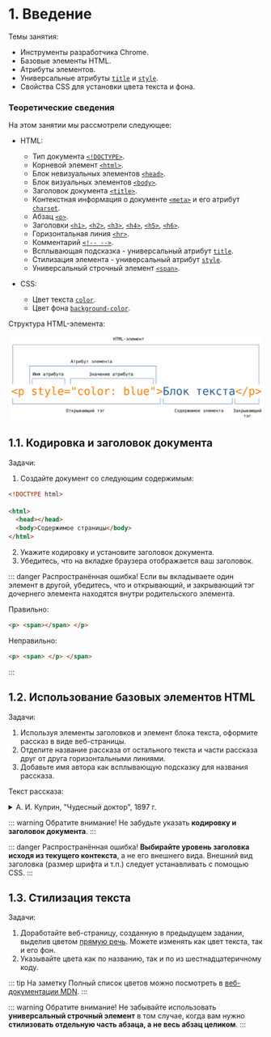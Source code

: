 # 1. Введение

Темы занятия:

- Инструменты разработчика Chrome.
- Базовые элементы HTML.
- Атрибуты элементов.
- Универсальные атрибуты [`title`](https://webref.ru/html/attr/title) и [`style`](https://webref.ru/html/attr/style).
- Свойства CSS для установки цвета текста и фона.

### Теоретические сведения

На этом занятии мы рассмотрели следующее:

- HTML:

  - Тип документа [`<!DOCTYPE>`](https://webref.ru/html/!doctype).
  - Корневой элемент [`<html>`](https://webref.ru/html/html).
  - Блок невизуальных элементов [`<head>`](https://webref.ru/html/head).
  - Блок визуальных элементов [`<body>`](https://webref.ru/html/body).
  - Заголовок документа [`<title>`](https://webref.ru/html/title).
  - Контекстная информация о документе [`<meta>`](https://webref.ru/html/meta) и его атрибут [`charset`](https://webref.ru/html/meta/charset).
  - Абзац [`<p>`](https://webref.ru/html/p).
  - Заголовки [`<h1>`](https://webref.ru/html/h1), [`<h2>`](https://webref.ru/html/h2), [`<h3>`](https://webref.ru/html/h3), [`<h4>`](https://webref.ru/html/h4), [`<h5>`](https://webref.ru/html/h5), [`<h6>`](https://webref.ru/html/h6).
  - Горизонтальная линия [`<hr>`](https://webref.ru/html/hr).
  - Комментарий [`<!-- -->`](https://webref.ru/html/!--).
  - Всплывающая подсказка - универсальный атрибут [`title`](https://webref.ru/html/attr/title).
  - Стилизация элемента - универсальный атрибут [`style`](https://webref.ru/html/attr/style).
  - Универсальный строчный элемент [`<span>`](https://webref.ru/html/span).

- CSS:

  - Цвет текста [`color`](https://webref.ru/css/color).
  - Цвет фона [`background-color`](https://webref.ru/css/background-color).

Структура HTML-элемента:

![Cтруктура HTML-элемента](./html_tag.svg)

## 1.1. Кодировка и заголовок документа

Задачи:

1. Создайте документ со следующим содержимым:

```html
<!DOCTYPE html>

<html>
  <head></head>
  <body>Содержимое страницы</body>
</html>
```

2. Укажите кодировку и установите заголовок документа.
3. Убедитесь, что на вкладке браузера отображается ваш заголовок.

::: danger Распространённая ошибка!
Если вы вкладываете один элемент в другой, убедитесь, что и открывающий, и закрывающий тэг дочернего элемента находятся внутри родительского элемента.

Правильно:

```html
<p> <span></span> </p>
```

Неправильно:

```html
<p> <span> </p> </span>
```
:::

## 1.2. Использование базовых элементов HTML

Задачи:

1. Используя элементы заголовков и элемент блока текста, оформите рассказ в виде веб-страницы.
2. Отделите название рассказа от остального текста и части рассказа друг от друга горизонтальными линиями.
3. Добавьте имя автора как всплывающую подсказку для названия рассказа.

Текст рассказа:

<details>
<summary>А. И. Куприн, "Чудесный доктор", 1897 г.</summary>
<hr>

> Чудесный доктор
>
> Часть первая
>
> Следующий рассказ не есть плод досужего вымысла. Все описанное мною действительно произошло в Киеве лет около тридцати тому назад и до сих пор свято, до мельчайших подробностей, сохраняется в преданиях того семейства, о котором пойдет речь. Я с своей стороны лишь изменил имена некоторых действующих лиц этой трогательной истории да придал устному рассказу письменную форму.
>
> — Гриш, а Гриш! Гляди-ка поросенок-то... Смеется... Да-а. А во рту-то у него!.. Смотри, смотри... травка во рту, ей-богу, травка!.. Вот штука-то!
>
> И двое мальчуганов, стоящих перед огромным, из цельного стекла, окном гастрономического магазина, принялись неудержимо хохотать, толкая друг друга в бок локтями, но невольно приплясывая от жестокой стужи. Они уже более пяти минут торчали перед этой великолепной выставкой, возбуждавшей в одинаковой степени их умы и желудки. Здесь, освещенные ярким светом висящих ламп, возвышались целые горы красных крепких яблоков и апельсинов; стояли правильные пирамиды мандаринов, нежно золотившихся сквозь окутывающую их папиросную бумагу; протянулись на блюдах, уродливо разинув рты и выпучив глаза, огромные копченые и маринованные рыбы; ниже, окруженные гирляндами колбас, красовались сочные разрезанные окорока с толстым слоем розоватого сала... Бесчисленное множество баночек и коробочек с солеными, вареными и копчеными закусками довершало эту эффектную картину, глядя на которую оба мальчика на минуту забыли о двенадцатиградусном морозе и о важном поручении, возложенном на них матерью, — поручении, окончившемся так неожиданно и так плачевно.
>
> Старший мальчик первый оторвался от созерцания очаровательного зрелища. Он дернул брата за рукав и произнес сурово:
>
> — Ну, Володя, идем, идем... Нечего тут...
>
> Одновременно подавив тяжелый вздох (старшему из них было только десять лет, и к тому же оба с утра ничего не ели, кроме пустых щей) и кинув последний влюбленно-жадный взгляд на гастрономическую выставку, мальчуганы торопливо побежали по улице. Иногда сквозь запотевшие окна какого-нибудь дома они видели елку, которая издали казалась громадной гроздью ярких, сияющих пятен, иногда они слышали даже звуки веселой польки... Но они мужественно гнали от себя прочь соблазнительную мысль: остановиться на несколько секунд и прильнуть глазком к стеклу.
>
> Часть вторая
>
> По мере того как шли мальчики, все малолюднее и темнее становились улицы. Прекрасные магазины, сияющие елки, рысаки, мчавшиеся под своими синими и красными сетками, визг полозьев, праздничное оживление толпы, веселый гул окриков и разговоров, разрумяненные морозом смеющиеся лица нарядных дам — все осталось позади. Потянулись пустыри, кривые, узкие переулки, мрачные, неосвещенные косогоры... Наконец они достигли покосившегося ветхого дома, стоявшего особняком; низ его — собственно подвал — был каменный, а верх — деревянный. Обойдя тесным, обледенелым и грязным двором, служившим для всех жильцов естественной помойной ямой, они спустились вниз, в подвал, прошли в темноте общим коридором, отыскали ощупью свою дверь и отворили ее.
>
> Уже более года жили Мерцаловы в этом подземелье. Оба мальчугана давно успели привыкнуть и к этим закоптелым, плачущим от сырости стенам, и к мокрым отрепкам, сушившимся на протянутой через комнату веревке, и к этому ужасному запаху керосинового чада, детского грязного белья и крыс — настоящему запаху нищеты. Но сегодня, после всего, что они видели на улице, после этого праздничного ликования, которое они чувствовали повсюду, их маленькие детские сердца сжались от острого, недетского страдания. В углу, на грязной широкой постели, лежала девочка лет семи; ее лицо горело, дыхание было коротко и затруднительно, широко раскрытые блестящие глаза смотрели пристально и бесцельно. Рядом с постелью, в люльке, привешенной к потолку, кричал, морщась, надрываясь и захлебываясь, грудной ребенок. Высокая, худая женщина, с изможденным, усталым, точно почерневшим от горя лицом, стояла на коленях около больной девочки, поправляя ей подушку и в то же время не забывая подталкивать локтем качающуюся колыбель. Когда мальчики вошли и следом за ними стремительно ворвались в подвал белые клубы морозного воздуха, — женщина обернула назад свое встревоженное лицо.
>
> — Ну? Что же? — спросила она отрывисто и нетерпеливо.
>
> Мальчики молчали. Только Гриша шумно вытер нос рукавом своего пальто, переделанного из старого ватного халата.
>
> — Отнесли вы письмо?.. Гриша, я тебя спрашиваю, отдал ты письмо?
>
> — Отдал, — сиплым от мороза голосом ответил Гриша.
>
> — Ну, и что же? Что ты ему сказал?
>
> — Да все, как ты учила. Вот, говорю, от Мерцалова письмо, от вашего бывшего управляющего. А он нас обругал: «Убирайтесь вы, говорит, отсюда... Сволочи вы...»
>
> — Да кто же это? Кто же с вами разговаривал?.. Говори толком, Гриша!
>
> — Швейцар разговаривал... Кто же еще? Я ему говорю: «Возьмите, дяденька, письмо, передайте, а я здесь внизу ответа подожду». А он говорит: «Как же, говорит, держи карман... Есть тоже у барина время ваши письма читать...»
>
> — Ну, а ты?
>
> — Я ему все, как ты учила, сказал: «Есть, мол, нечего... Матушка больна... Помирает...» Говорю: «Как папа место найдет, так отблагодарит вас, Савелий Петрович, ей-богу, отблагодарит». Ну, а в это время звонок как зазвонит, как зазвонит, а он нам и говорит: «Убирайтесь скорее отсюда к черту! Чтобы духу вашего здесь не было!..» А Володьку даже по затылку ударил.
>
> — А меня он по затылку, — сказал Володя, следивший со вниманием за рассказом брата, и почесал затылок.
>
> Старший мальчик вдруг принялся озабоченно рыться в глубоких карманах своего халата. Вытащив, наконец, оттуда измятый конверт, он положил его на стол и сказал:
>
> — Вот оно, письмо-то...
>
> Больше мать не расспрашивала. Долгое время в душной, промозглой комнате слышался только неистовой крик младенца да короткое, частое дыхание Машутки, больше похожее на беспрерывные однообразные стоны. Вдруг мать сказала, обернувшись назад:
>
> — Там борщ есть, от обеда остался... Может, поели бы? Только холодный, — разогреть-то нечем...
>
> В это время в коридоре послышались чьи-то неуверенные шаги и шуршание руки, отыскивающей в темноте дверь. Мать и оба мальчика — все трое даже побледнев от напряженного ожидания — обернулись в эту сторону.
>
> Вошел Мерцалов. Он был в летнем пальто, летней войлочной шляпе и без калош. Его руки взбухли и посинели от мороза, глаза провалились, щеки облипли вокруг десен, точно у мертвеца. Он не сказал жене ни одного слова, она ему не задала ни одного вопроса. Они поняли друг друга по тому отчаянию, которое прочли друг у друга в глазах.
>
> В этот ужасный роковой год несчастье за несчастьем настойчиво и безжалостно сыпались на Мерцалова и его семью. Сначала он сам заболел брюшным тифом, и на его лечение ушли все их скудные сбережения. Потом, когда он поправился, он узнал, что его место, скромное место управляющего домом на двадцать пять рублей в месяц, занято уже другим.... Началась отчаянная, судорожная погоня за случайной работой, за перепиской, за ничтожным местом, залог и перезалог вещей, продажа всякого хозяйственного тряпья. А тут еще пошли болеть дети. Три месяца тому назад умерла одна девочка, теперь другая лежит в жару и без сознания. Елизавете Ивановне приходилось одновременно ухаживать за больной девочкой, кормить грудью маленького и ходить почти на другой конец города в дом, где она поденно стирала белье.
>
> Часть третья
>
> Весь сегодняшний день был занят тем, чтобы посредством нечеловеческих усилий выжать откуда-нибудь хоть несколько копеек на лекарство Машутке. С этой целью Мерцалов обегал чуть ли не полгорода, клянча и унижаясь повсюду; Елизавета Ивановна ходила к своей барыне, дети были посланы с письмом к тому барину, домом которого управлял раньше Мерцалов... Но все отговаривались или праздничными хлопотами, или неимением денег... Иные, как, например, швейцар бывшего патрона, просто-напросто гнали просителей с крыльца.
>
> Минут десять никто не мог произнести ни слова. Вдруг Мерцалов быстро поднялся с сундука, на котором он до сих пор сидел, и решительным движением надвинул глубже на лоб свою истрепанную шляпу.
>
> — Куда ты? — тревожно спросила Елизавета Ивановна.
>
> Мерцалов, взявшийся уже за ручку двери, обернулся.
>
> — Все равно, сидением ничего не поможешь, — хрипло ответил он. — Пойду еще... Хоть милостыню попробую просить.
>
> Выйдя на улицу, он пошел бесцельно вперед. Он ничего не искал, ни на что не надеялся. Он давно уже пережил то жгучее время бедности, когда мечтаешь найти на улице бумажник с деньгами или получить внезапно наследство от неизвестного троюродного дядюшки. Теперь им овладело неудержимое желание бежать куда попало, бежать без оглядки, чтобы только не видеть молчаливого отчаяния голодной семьи.
>
> Просить милостыни? Он уже попробовал это средство сегодня два раза. Но в первый раз какой-то господин в енотовой шубе прочел ему наставление, что надо работать, а не клянчить, а во второй — его обещали отправить в полицию.
>
> Незаметно для себя Мерцалов очутился в центре города, у ограды густого общественного сада. Так как ему пришлось все время идти в гору, то он запыхался и почувствовал усталость. Машинально он свернул в калитку и, пройдя длинную аллею лип, занесенных снегом, спустился на низкую садовую скамейку.
>
> Тут было тихо и торжественно. Деревья, окутанные в свои белые ризы, дремали в неподвижном величии. Иногда с верхней ветки срывался кусочек снега, и слышно было, как он шуршал, падая и цепляясь за другие ветви. Глубокая тишина и великое спокойствие, сторожившие сад, вдруг пробудили в истерзанной душе Мерцалова нестерпимую жажду такого же спокойствия, такой же тишины.
>
> «Вот лечь бы и заснуть, — думал он, — и забыть о жене, о голодных детях, о больной Машутке». Просунув руку под жилет, Мерцалов нащупал довольно толстую веревку, служившую ему поясом. Мысль о самоубийстве совершенно ясно встала в его голове. Но он не ужаснулся этой мысли, ни на мгновение не содрогнулся перед мраком неизвестного.
>
> «Чем погибать медленно, так не лучше ли избрать более краткий путь?» Он уже хотел встать, чтобы исполнить свое страшное намерение, но в это время в конце аллеи послышался скрип шагов, отчетливо раздавшийся в морозном воздухе. Мерцалов с озлоблением обернулся в эту сторону. Кто-то шел по аллее. Сначала был виден огонек то вспыхивающей, то потухавшей сигары. Потом Мерцалов мало-помалу мог разглядеть старика небольшого роста, в теплой шапке, меховом пальто и высоких калошах. Поравнявшись со скамейкой, незнакомец вдруг круто повернул в сторону Мерцалова и, слегка дотрагиваясь до шапки, спросил:
>
> — Вы позволите здесь присесть?
>
> Мерцалов умышленно резко отвернулся от незнакомца и подвинулся к краю скамейки. Минут пять прошло в обоюдном молчании, в продолжение которого незнакомец курил сигару и (Мерцалов это чувствовал) искоса наблюдал за своим соседом.
>
> — Ночка-то какая славная, — заговорил вдруг незнакомец. — Морозно... тихо. Что за прелесть — русская зима!
>
> Голос у него был мягкий, ласковый, старческий. Мерцалов молчал, не оборачиваясь.
>
> — А я вот ребятишкам знакомым подарочки купил, — продолжал незнакомец (в руках у него было несколько свертков). — Да вот по дороге не утерпел, сделал круг, чтобы садом пройти: очень уж здесь хорошо.
>
> Мерцалов вообще был кротким и застенчивым человеком, но при последних словах незнакомца его охватил вдруг прилив отчаянной злобы. Он резким движением повернулся в сторону старика и закричал, нелепо размахивая руками и задыхаясь:
>
> — Подарочки!.. Подарочки!.. Знакомым ребятишкам подарочки!.. А я... а у меня, милостивый государь, в настоящую минуту мои ребятишки с голоду дома подыхают... Подарочки!.. А у жены молоко пропало, и грудной ребенок целый день не ел... Подарочки!..
>
> Мерцалов ожидал, что после этих беспорядочных, озлобленных криков старик поднимется и уйдет, но он ошибся. Старик приблизил к нему свое умное, серьезное лицо с седыми баками и сказал дружелюбно, но серьезным тоном:
>
> — Подождите... не волнуйтесь! Расскажите мне все по порядку и как можно короче. Может быть, вместе мы придумаем что-нибудь для вас.
>
> В необыкновенном лице незнакомца было что-то до того спокойное и внушающее доверие, что Мерцалов тотчас же без малейшей утайки, но страшно волнуясь и спеша, передал свою историю. Он рассказал о своей болезни, о потере места, о смерти ребенка, обо всех своих несчастиях, вплоть до нынешнего дня. Незнакомец слушал, не перебивая его ни словом, и только все пытливее и пристальнее заглядывал в его глаза, точно желая проникнуть в самую глубь этой наболевшей, возмущенной души. Вдруг он быстрым, совсем юношеским движением вскочил с своего места и схватил Мерцалова за руку. Мерцалов невольно тоже встал.
>
> — Едемте! — сказал незнакомец, увлекая за руку Мерцалова. — Едемте скорее!.. Счастье ваше, что вы встретились с врачом. Я, конечно, ни за что не могу ручаться, но... поедемте!
>
> Минут через десять Мерцалов и доктор уже входили в подвал. Елизавета Ивановна лежала на постели рядом со своей больной дочерью, зарывшись лицом в грязные, замаслившиеся подушки. Мальчишки хлебали борщ, сидя на тех же местах. Испуганные долгим отсутствием отца и неподвижностью матери, они плакали, размазывая слезы по лицу грязными кулаками и обильно проливая их в закопченный чугунок. Войдя в комнату, доктор скинул с себя пальто и, оставшись в старомодном, довольно поношенном сюртуке, подошел к Елизавете Ивановне. Она даже не подняла головы при его приближении.
>
> — Ну, полно, полно, голубушка, — заговорил доктор, ласково погладив женщину по спине. — Вставайте-ка! Покажите мне вашу больную.
>
> И точно так же, как недавно в саду, что-то ласковое и убедительное, звучавшее в его голосе, заставило Елизавету Ивановну мигом подняться с постели и беспрекословно исполнить все, что говорил доктор. Через две минуты Гришка уже растапливал печку дровами, за которыми чудесный доктор послал к соседям, Володя раздувал изо всех сил самовар, Елизавета Ивановна обворачивала Машутку согревающим компрессом... Немного погодя явился и Мерцалов. На три рубля, полученные от доктора, он успел купить за это время чаю, сахару, булок и достать в ближайшем трактире горячей пищи. Доктор сидел за столом и что-то писал на клочке бумажки, который он вырвал из записной книжки. Окончив это занятие и изобразив внизу какой-то своеобразный крючок вместо подписи, он встал, прикрыл написанное чайным блюдечком и сказал:
>
> — Вот с этой бумажкой вы пойдете в аптеку... давайте через два часа по чайной ложке. Это вызовет у малютки отхаркивание... Продолжайте согревающий компресс... Кроме того, хотя бы вашей дочери и сделалось лучше, во всяком случае пригласите завтра доктора Афросимова. Это дельный врач и хороший человек. Я его сейчас же предупрежу. Затем прощайте, господа! Дай бог, чтобы наступающий год немного снисходительнее отнесся к вам, чем этот, а главное — не падайте никогда духом.
>
> Пожав руки Мерцалову и Елизавете Ивановне, все еще не оправившимся от изумления, и потрепав мимоходом по щеке разинувшего рот Володю, доктор быстро всунул свои ноги в глубокие калоши и надел пальто. Мерцалов опомнился только тогда, когда доктор уже был в коридоре, и кинулся вслед за ним.
>
> Так как в темноте нельзя было ничего разобрать, то Мерцалов закричал наугад:
>
> — Доктор! Доктор, постойте!.. Скажите мне ваше имя, доктор! Пусть хоть мои дети будут за вас молиться!
>
> И он водил в воздухе руками, чтобы поймать невидимого доктора. Но в это время в другом конце коридора спокойный старческий голос произнес:
>
> — Э! Вот еще пустяки выдумали!.. Возвращайтесь-ка домой скорей!
>
> Когда он возвратился, его ожидал сюрприз: под чайным блюдцем вместе с рецептом чудесного доктора лежало несколько крупных кредитных билетов...
>
> В тот же вечер Мерцалов узнал и фамилию своего неожиданного благодетеля. На аптечном ярлыке, прикрепленном к пузырьку с лекарством, четкою рукою аптекаря было написано: «По рецепту профессора Пирогова».
>
> Я слышал этот рассказ, и неоднократно, из уст самого Григория Емельяновича Мерцалова — того самого Гришки, который в описанный мною сочельник проливал слезы в закоптелый чугунок с пустым борщом. Теперь он занимает довольно крупный, ответственный пост в одном из банков, слывя образцом честности и отзывчивости на нужды бедности. И каждый раз, заканчивая свое повествование о чудесном докторе, он прибавляет голосом, дрожащим от скрываемых слез:
>
> — С этих пор точно благодетельный ангел снизошёл в нашу семью. Все переменилось. В начале января отец отыскал место, матушка встала на ноги, меня с братом удалось пристроить в гимназию на казенный счет. Просто чудо совершил этот святой человек. А мы нашего чудесного доктора только раз видели с тех пор — это когда его перевозили мертвого в его собственное имение Вишню. Да и то не его видели, потому что то великое, мощное и святое, что жило и горело в чудесном докторе при его жизни, угасло невозвратимо.

<hr>
</details>

::: warning Обратите внимание!
Не забудьте указать **кодировку и заголовок документа**.
:::

::: danger Распространённая ошибка!
**Выбирайте уровень заголовка исходя из текущего контекста**, а не его внешнего вида. Внешний вид заголовка (размер шрифта и т.п.) следует устанавливать с помощью CSS.
:::

## 1.3. Стилизация текста

Задачи:

1. Доработайте веб-страницу, созданную в предыдущем задании, выделив цветом [прямую речь](https://ru.wikipedia.org/wiki/Прямая_речь). Можете изменять как цвет текста, так и его фон.
2. Указывайте цвета как по названию, так и по из шестнадцатеричному коду.

::: tip На заметку
Полный список цветов можно посмотреть в [веб-документации MDN](https://developer.mozilla.org/en-US/docs/Web/CSS/color_value#Color_keywords).
:::

::: warning Обратите внимание!
Не забывайте использовать **универсальный строчный элемент** в том случае, когда вам нужно **стилизовать отдельную часть абзаца, а не весь абзац целиком**.
:::